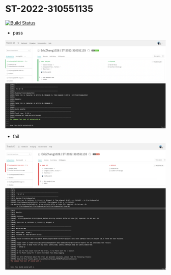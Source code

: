 # ST-2022-310551135

[![Build Status](https://app.travis-ci.com/EricZhang1028/ST-2022-310551135.svg?branch=main)](https://app.travis-ci.com/EricZhang1028/ST-2022-310551135)

- pass

![](img/pass_status.png)
![](img/pass_log.png)

- fail

![](img/fail_status.png)
![](img/fail_log.png)